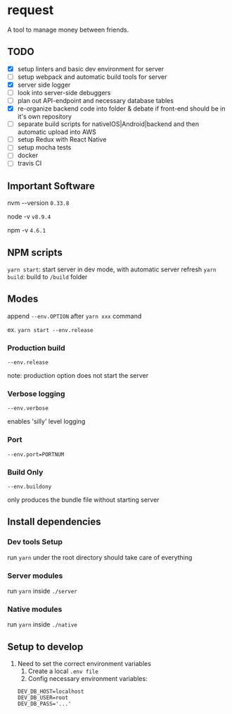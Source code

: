 # request

A tool to manage money between friends.

## TODO

* [x] setup linters and basic dev environment for server
* [ ] setup webpack and automatic build tools for server
* [x] server side logger
* [ ] look into server-side debuggers
* [ ] plan out API-endpoint and necessary database tables
* [x] re-organize backend code into folder & debate if front-end should be in it's own repository
* [ ] separate build scripts for nativeIOS|Android|backend and then automatic upload into AWS
* [ ] setup Redux with React Native
* [ ] setup mocha tests
* [ ] docker
* [ ] travis CI

## Important Software

nvm --version `0.33.8`

node -v `v8.9.4`

npm -v `4.6.1`

## NPM scripts

`yarn start`: start server in dev mode, with automatic server refresh
`yarn build`: build to `/build` folder

## Modes

append `--env.OPTION` after `yarn xxx` command

ex. `yarn start --env.release`

### Production build

`--env.release`

note: production option does not start the server

### Verbose logging

`--env.verbose`

enables 'silly' level logging

### Port

`--env.port=PORTNUM`

### Build Only

`--env.buildony`

only produces the bundle file without starting server

## Install dependencies

### Dev tools Setup

run `yarn` under the root directory should take care of everything

### Server modules

run `yarn` inside `./server`

### Native modules

run `yarn` inside `./native`

## Setup to develop

1. Need to set the correct environment variables
   1. Create a local `.env file`
   2. Config necessary environment variables:
   ```
   DEV_DB_HOST=localhost
   DEV_DB_USER=root
   DEV_DB_PASS='...'
   ```
